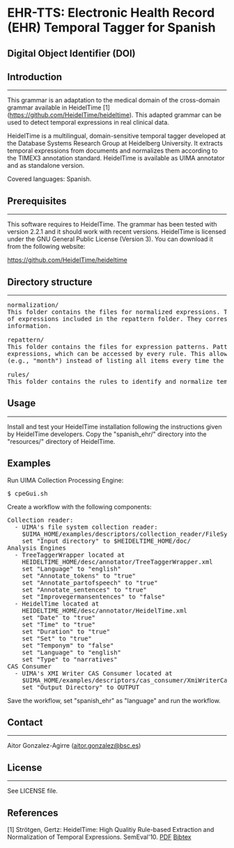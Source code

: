 # EHR-TTS: Electronic Health Record (EHR) Temporal Tagger for Spanish


##  Digital Object Identifier (DOI)



## Introduction
------------

This grammar is an adaptation to the medical domain of the cross-domain grammar available
in HeidelTime [1] (https://github.com/HeidelTime/heideltime). This adapted grammar can be used 
to detect temporal expressions in real clinical data.

HeidelTime is a multilingual, domain-sensitive temporal tagger developed at the Database 
Systems Research Group at Heidelberg University. It extracts temporal expressions from 
documents and normalizes them according to the TIMEX3 annotation standard. HeidelTime is 
available as UIMA annotator and as standalone version. 

Covered languages: Spanish.


## Prerequisites
-------------

This software requires to HeidelTime. The grammar has been tested with version 2.2.1 and it 
should work with recent versions. HeidelTime is licensed  under the GNU General Public License 
(Version 3). You can download it from the following website: 

https://github.com/HeidelTime/heideltime


## Directory structure
-------------------

<pre>
normalization/
This folder contains the files for normalized expressions. These files contain normalized values 
of expressions included in the repattern folder. They correspond to the ISO format for temporal 
information.

repattern/
This folder contains the files for expression patterns. Patterns are used to create regular 
expressions, which can be accessed by every rule. This allows to use category names 
(e.g., "month") instead of listing all items every time the category is needed in a rule.

rules/
This folder contains the rules to identify and normalize temporal expressions.
</pre> 


## Usage
-----

Install and test your HeidelTime installation following the instructions given by HeidelTime
developers. Copy the "spanish_ehr/" directory into the "resources/" directory of HeidelTime. 


## Examples

Run UIMA Collection Processing Engine:

<pre>
$ cpeGui.sh
</pre>

Create a workflow with the following components:

<pre>
Collection reader:
  - UIMA's file system collection reader:
    $UIMA_HOME/examples/descriptors/collection_reader/FileSystemCollectionReader.xml
    set "Input directory" to $HEIDELTIME_HOME/doc/
Analysis Engines
  - TreeTaggerWrapper located at
    HEIDELTIME_HOME/desc/annotator/TreeTaggerWrapper.xml
    set "Language" to "english"
    set "Annotate_tokens" to "true"
    set "Annotate_partofspeech" to "true"
    set "Annotate_sentences" to "true"
    set "Improvegermansentences" to "false"
  - HeidelTime located at
    HEIDELTIME_HOME/desc/annotator/HeidelTime.xml
    set "Date" to "true"
    set "Time" to "true"
    set "Duration" to "true"
    set "Set" to "true"
    set "Temponym" to "false"
    set "Language" to "english"
    set "Type" to "narratives"
CAS Consumer
  - UIMA's XMI Writer CAS Consumer located at
    $UIMA_HOME/examples/descriptors/cas_consumer/XmiWriterCasConsumer.xml
    set "Output Directory" to OUTPUT
</pre>


Save the workflow, set "spanish_ehr" as "language" and run the workflow.



## Contact
------

Aitor Gonzalez-Agirre (aitor.gonzalez@bsc.es)


## License
-------

See LICENSE file.

## References

[1] Strötgen, Gertz: HeidelTime: High Qualitiy Rule-based Extraction and Normalization of Temporal Expressions. SemEval'10. [PDF](http://www.newdesign.aclweb.org/anthology/S/S10/S10-1071.pdf)  [Bibtex](http://dbs.ifi.uni-heidelberg.de/fileadmin/Team/jannik/publications/stroetgen_bib.html#SEMEVAL2010)
